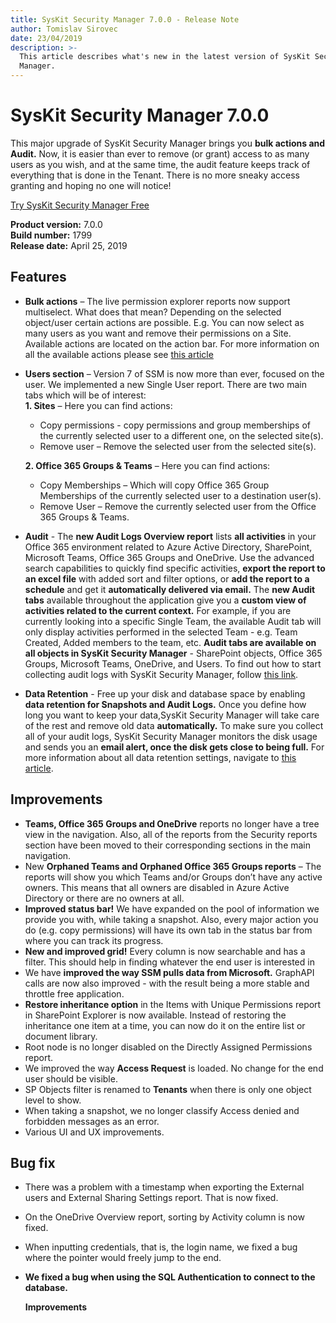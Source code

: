 ```yaml
---
title: SysKit Security Manager 7.0.0 - Release Note
author: Tomislav Sirovec
date: 23/04/2019
description: >-
  This article describes what's new in the latest version of SysKit Security
  Manager.
---
```


# SysKit Security Manager 7.0.0

This major upgrade of SysKit Security Manager brings you **bulk actions and Audit.** Now, it is easier than ever to remove \(or grant\) access to as many users as you wish, and at the same time, the audit feature keeps track of everything that is done in the Tenant. There is no more sneaky access granting and hoping no one will notice!

[Try SysKit Security Manager Free](https://www.syskit.com/products/security-manager/download/)

**Product version:** 7.0.0  
**Build number:** 1799  
**Release date:** April 25, 2019

## Features

* **Bulk actions** – The live permission explorer reports now support multiselect. What does that mean? Depending on the selected object/user certain actions are possible. E.g. You can now select as many users as you want and remove their permissions on a Site. Available actions are located on the action bar. For more information on all the available actions please see [this article](../get-to-know-security-manager/site-collections-screen.md#available-actions)
* **Users section** – Version 7 of SSM is now more than ever, focused on the user. We implemented a new Single User report. There are two main tabs which will be of interest:  
  **1. Sites** – Here you can find actions:

  * Copy permissions - copy permissions and group memberships of the currently selected user to a different one, on the selected site\(s\).                   
  * Remove user – Remove the selected user from the selected site\(s\).  

  **2. Office 365 Groups & Teams** – Here you can find actions:

  * Copy Memberships – Which will copy Office 365 Group Memberships of the currently selected user to a destination user\(s\). 
  * Remove User – Remove the currently selected user from the Office 365 Groups & Teams. 

* **Audit** - The **new Audit Logs Overview report** lists **all activities** in your Office 365 environment related to Azure Active Directory, SharePoint, Microsoft Teams, Office 365 Groups and OneDrive. Use the advanced search capabilities to quickly find specific activities, **export the report to an excel file** with added sort and filter options, or **add the report to a schedule** and get it **automatically delivered via email.** The **new Audit tabs** available throughout the application give you a **custom view of activities related to the current context.** For example, if you are currently looking into a specific Single Team, the available Audit tab will only display activities performed in the selected Team - e.g. Team Created, Added members to the team, etc. **Audit tabs are available on all objects in SysKit Security Manager** - SharePoint objects, Office 365 Groups, Microsoft Teams, OneDrive, and Users. To find out how to start collecting audit logs with SysKit Security Manager, follow [this link](../how-to/connect-to-office-365.md#audit-logs).
* **Data Retention** - Free up your disk and database space by enabling **data retention for Snapshots and Audit Logs.** Once you define how long you want to keep your data,SysKit Security Manager will take care of the rest and remove old data **automatically.** To make sure you collect all of your audit logs, SysKit Security Manager monitors the disk usage and sends you an **email alert, once the disk gets close to being full.** For more information about all data retention settings, navigate to [this article](../get-to-know-security-manager/settings-screen.md#data-retention-policy).

## Improvements

* **Teams, Office 365 Groups and OneDrive** reports no longer have a tree view in the navigation. Also, all of the reports from the Security reports section have been moved to their corresponding sections in the main navigation.  
* New **Orphaned Teams and Orphaned Office 365 Groups reports** – The reports will show you which Teams and/or Groups don’t have any active owners. This means that all owners are disabled in Azure Active Directory or there are no owners at all. 
* **Improved status bar!** We have expanded on the pool of information we provide you with, while taking a snapshot. Also, every major action you do \(e.g. copy permissions\) will have its own tab in the status bar from where you can track its progress. 
* **New and improved grid!** Every column is now searchable and has a filter. This should help in finding whatever the end user is interested in
* We have **improved the way SSM pulls data from Microsoft.** GraphAPI calls are now also improved - with the result being a more stable and throttle free application.  
* **Restore inheritance option** in the Items with Unique Permissions report in SharePoint Explorer is now available. Instead of restoring the inheritance one item at a time, you can now do it on the entire list or document library.   
* Root node is no longer disabled on the Directly Assigned Permissions report. 
* We improved the way **Access Request** is loaded. No change for the end user should be visible.    
* SP Objects filter is renamed to **Tenants** when there is only one object level to show.
* When taking a snapshot, we no longer classify Access denied and forbidden messages as an error.
* Various UI and UX improvements.  

## Bug fix

* There was a problem with a timestamp when exporting the External users and External Sharing Settings report. That is now fixed.  
* On the OneDrive Overview report, sorting by Activity column is now fixed. 
* When inputting credentials, that is, the login name, we fixed a bug where the pointer would freely jump to the end. 
* **We fixed a bug when using the SQL Authentication to connect to the database.**

  **Improvements**


